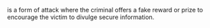 is a form of attack where the criminal offers a fake reward or prize to encourage the victim to divulge secure information.
